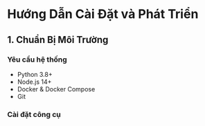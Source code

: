 # Hướng Dẫn Cài Đặt và Phát Triển

## 1. Chuẩn Bị Môi Trường

### Yêu cầu hệ thống

- Python 3.8+
- Node.js 14+
- Docker & Docker Compose
- Git

### Cài đặt công cụ
